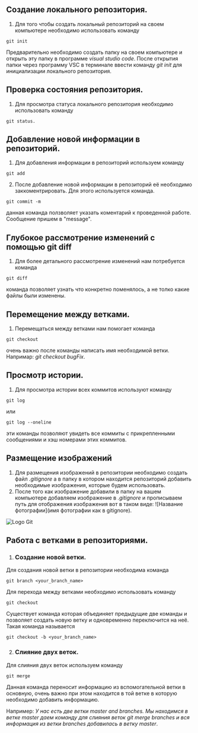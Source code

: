 ## Создание локального репозитория.
1. Для того чтобы создать локальный репозиторий на своем компьютере необходимо использовать команду
```
git init
```
Предварительно необходимо создать папку на своем компьютере и открыть эту папку в программе *visual studio code*. После открытия папки через программу VSC в терминале ввести команду *git init* для инициализации локального репозитория.

## Проверка состояния репозитория.

1. Для просмотра статуса локального репозитория необходимо использовать команду 
```
git status.
 ```

## Добавление новой информации в репозиторий.

1. Для добавления информации в репозиторий используем команду 
```
git add
```
2. После добавление новой  информации в репозиторий её необходимо заккоментрировать.
Для этого используется команда. 
```
git commit -m 
``` 
данная команда ползволяет указать коментарий к проведенной работе. Сообщение пришем в "message".

## Глубокое рассмотрение изменений с помощью git diff

1. Для более детального рассмотрение изменений нам потребуется команда
```
git diff
``` 
команда позволяет узнать что конкретно поменялось, а не толко какие файлы были изменены.
 
## Перемещение между ветками.

1. Перемещаться между ветками нам помогает команда 
```
git checkout 
```
очень важно после команды написать имя необходимой ветки.
Напримар:  *git checkout bugFix*.
## Просмотр истории.

1. Для просмотра истории всех коммитов используют команду
```
git log
```
или 

```
git log --oneline
```
эти команды позволяют увидеть все коммиты с прикрепленными сообщениями и хэш номерами этих коммитов.

## Размещение изображений 

1. Для размещения изображений в репозитории необходимо создать файл *.gitignore* а в папку в котором находится репозиторий добавить необходимые изображения, которые будем использовать.
2. После того как изображение добавили в папку на вашем компьютере добавляем изображение в *.gitignore* и прописываем путь для отображения изображения вот в таком виде: ![Название фотографии](имя фотографии как в gitignore).

![Logo Git](Logo_Git.png)

## Работа с ветками в репозиториями.

1. ### Создание новой ветки.

Для создания новой ветки в репозитории необходима команда 
```
git branch <your_branch_name>
```

Для перехода между ветками необходимо использовать команду 
```
git checkout
```
Существует команда которая объединяет предыдущие две команды и позволяет создать новую ветку и одновременно переключится на неё. Такая команда называется 
```
git checkout -b <your_branch_name>
```
2. ### Слияние двух веток.

Для слияния двух веток используем команду 
```
git merge
```
Данная команда переносит информацию из вспомогательной ветки в основную, очень важно при этом находится в той ветке в которую необходимо добавить информацию.

Например: *У нас есть две ветки master and branches. Мы находимся в ветке master даем команду для слияния веток git merge branches и вся информация из ветки branches добавилась в ветку master*.



